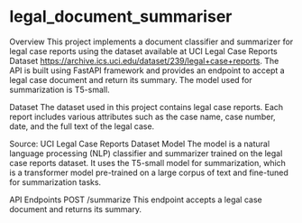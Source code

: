 # legal_document_summariser

Overview
This project implements a document classifier and summarizer for legal case reports using the dataset available at UCI Legal Case Reports Dataset https://archive.ics.uci.edu/dataset/239/legal+case+reports. The API is built using FastAPI framework and provides an endpoint to accept a legal case document and return its summary. The model used for summarization is T5-small.

Dataset
The dataset used in this project contains legal case reports. Each report includes various attributes such as the case name, case number, date, and the full text of the legal case.

Source: UCI Legal Case Reports Dataset
Model
The model is a natural language processing (NLP) classifier and summarizer trained on the legal case reports dataset. It uses the T5-small model for summarization, which is a transformer model pre-trained on a large corpus of text and fine-tuned for summarization tasks.

API Endpoints
POST /summarize
This endpoint accepts a legal case document and returns its summary.


